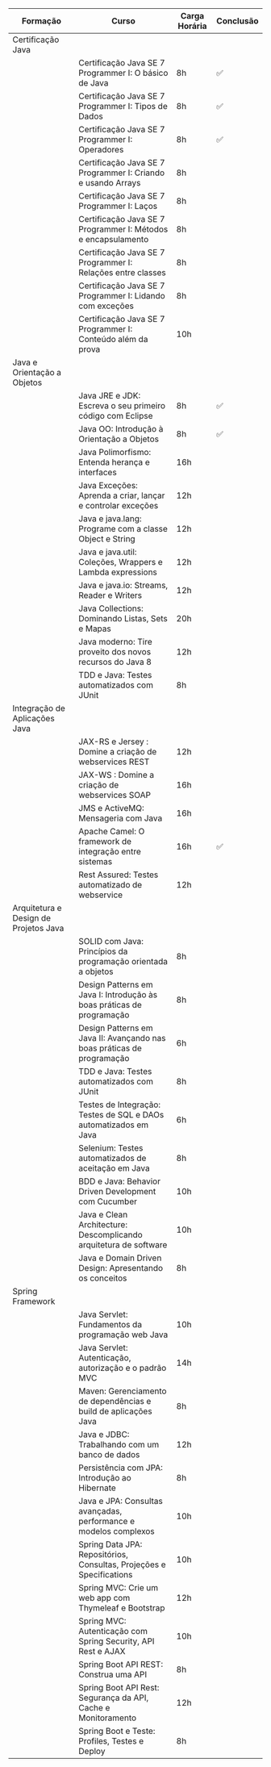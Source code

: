 |               Formação                |                                 Curso                                  | Carga Horária | Conclusão |
| ------------------------------------- | ---------------------------------------------------------------------- | ------------- | --------- |
| Certificação Java                     |                                                                        |               |           |
|                                       | Certificação Java SE 7 Programmer I: O básico de Java                  | 8h            | ✅        |
|                                       | Certificação Java SE 7 Programmer I: Tipos de Dados                    | 8h            | ✅        |
|                                       | Certificação Java SE 7 Programmer I: Operadores                        | 8h            | ✅        |
|                                       | Certificação Java SE 7 Programmer I: Criando e usando Arrays           | 8h            |           |
|                                       | Certificação Java SE 7 Programmer I: Laços                             | 8h            |           |
|                                       | Certificação Java SE 7 Programmer I: Métodos e encapsulamento          | 8h            |           |
|                                       | Certificação Java SE 7 Programmer I: Relações entre classes            | 8h            |           |
|                                       | Certificação Java SE 7 Programmer I: Lidando com exceções              | 8h            |           |
|                                       | Certificação Java SE 7 Programmer I: Conteúdo além da prova            | 10h           |           |
| Java e Orientação a Objetos           |                                                                        |               |           |
|                                       | Java JRE e JDK: Escreva o seu primeiro código com Eclipse              | 8h            | ✅        |
|                                       | Java OO: Introdução à Orientação a Objetos                             | 8h            | ✅        |
|                                       | Java Polimorfismo: Entenda herança e interfaces                        | 16h           |           |
|                                       | Java Exceções: Aprenda a criar, lançar e controlar exceções            | 12h           |           |
|                                       | Java e java.lang: Programe com a classe Object e String                | 12h           |           |
|                                       | Java e java.util: Coleções, Wrappers e Lambda expressions              | 12h           |           |
|                                       | Java e java.io: Streams, Reader e Writers                              | 12h           |           |
|                                       | Java Collections: Dominando Listas, Sets e Mapas                       | 20h           |           |
|                                       | Java moderno: Tire proveito dos novos recursos do Java 8               | 12h           |           |
|                                       | TDD e Java: Testes automatizados com JUnit                             | 8h            |           |
| Integração de Aplicações Java         |                                                                        |               |           |
|                                       | JAX-RS e Jersey : Domine a criação de webservices REST                 | 12h           |           |
|                                       | JAX-WS : Domine a criação de webservices SOAP                          | 16h           |           |
|                                       | JMS e ActiveMQ: Mensageria com Java                                    | 16h           |           |
|                                       | Apache Camel: O framework de integração entre sistemas                 | 16h           | ✅        |
|                                       | Rest Assured: Testes automatizado de webservice                        | 12h           |           |
| Arquitetura e Design de Projetos Java |                                                                        |               |           |
|                                       | SOLID com Java: Princípios da programação orientada a objetos          | 8h            |           |
|                                       | Design Patterns em Java I: Introdução às boas práticas de programação  | 8h            |           |
|                                       | Design Patterns em Java II: Avançando nas boas práticas de programação | 6h            |           |
|                                       | TDD e Java: Testes automatizados com JUnit                             | 8h            |           |
|                                       | Testes de Integração: Testes de SQL e DAOs automatizados em Java       | 6h            |           |
|                                       | Selenium: Testes automatizados de aceitação em Java                    | 8h            |           |
|                                       | BDD e Java: Behavior Driven Development com Cucumber                   | 10h           |           |
|                                       | Java e Clean Architecture: Descomplicando arquitetura de software      | 10h           |           |
|                                       | Java e Domain Driven Design: Apresentando os conceitos                 | 8h            |           |
| Spring Framework                      |                                                                        |               |           |
|                                       | Java Servlet: Fundamentos da programação web Java                      | 10h           |           |
|                                       | Java Servlet: Autenticação, autorização e o padrão MVC                 | 14h           |           |
|                                       | Maven: Gerenciamento de dependências e build de aplicações Java        | 8h            |           |
|                                       | Java e JDBC: Trabalhando com um banco de dados                         | 12h           |           |
|                                       | Persistência com JPA: Introdução ao Hibernate                          | 8h            |           |
|                                       | Java e JPA: Consultas avançadas, performance e modelos complexos       | 10h           |           |
|                                       | Spring Data JPA: Repositórios, Consultas, Projeções e Specifications   | 10h           |           |
|                                       | Spring MVC: Crie um web app com Thymeleaf e Bootstrap                  | 12h           |           |
|                                       | Spring MVC: Autenticação com Spring Security, API Rest e AJAX          | 10h           |           |
|                                       | Spring Boot API REST: Construa uma API                                 | 8h            |           |
|                                       | Spring Boot API Rest: Segurança da API, Cache e Monitoramento          | 12h           |           |
|                                       | Spring Boot e Teste: Profiles, Testes e Deploy                         | 8h            |           |